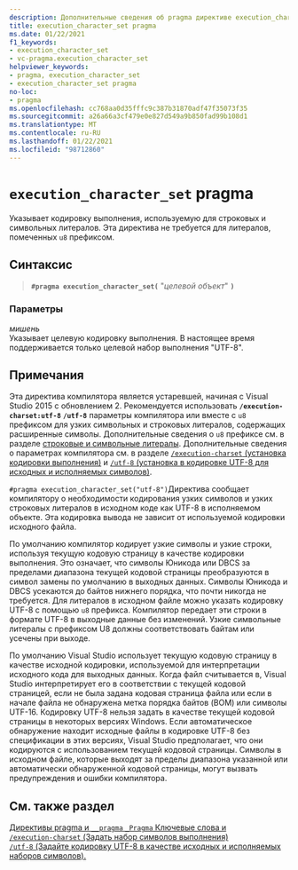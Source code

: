```yaml
---
description: Дополнительные сведения об pragma директиве execution_character_set в Microsoft C/C++
title: execution_character_set pragma
ms.date: 01/22/2021
f1_keywords:
- execution_character_set
- vc-pragma.execution_character_set
helpviewer_keywords:
- pragma, execution_character_set
- execution_character_set pragma
no-loc:
- pragma
ms.openlocfilehash: cc768aa0d35fffc9c387b31870adf47f35073f35
ms.sourcegitcommit: a26a66a3cf479e0e827d549a9b850fad99b108d1
ms.translationtype: MT
ms.contentlocale: ru-RU
ms.lasthandoff: 01/22/2021
ms.locfileid: "98712860"
---
```

# <a name="execution_character_set-no-locpragma"></a>`execution_character_set` pragma

Указывает кодировку выполнения, используемую для строковых и символьных литералов. Эта директива не требуется для литералов, помеченных `u8` префиксом.

## <a name="syntax"></a>Синтаксис

> **`#pragma execution_character_set(`** "*целевой объект*" **`)`**

### <a name="parameters"></a>Параметры

*мишень*\
Указывает целевую кодировку выполнения. В настоящее время поддерживается только целевой набор выполнения "UTF-8".

## <a name="remarks"></a>Примечания

Эта директива компилятора является устаревшей, начиная с Visual Studio 2015 с обновлением 2. Рекомендуется использовать **`/execution-charset:utf-8`** **`/utf-8`** параметры компилятора или вместе с `u8` префиксом для узких символьных и строковых литералов, содержащих расширенные символы. Дополнительные сведения о `u8` префиксе см. в разделе [строковые и символьные литералы](../cpp/string-and-character-literals-cpp.md). Дополнительные сведения о параметрах компилятора см. в разделе [ `/execution-charset` (установка кодировки выполнения)](../build/reference/execution-charset-set-execution-character-set.md) и [ `/utf-8` (установка в кодировке UTF-8 для исходных и исполняемых символов)](../build/reference/utf-8-set-source-and-executable-character-sets-to-utf-8.md).

`#pragma execution_character_set("utf-8")`Директива сообщает компилятору о необходимости кодирования узких символов и узких строковых литералов в исходном коде как UTF-8 в исполняемом объекте. Эта кодировка вывода не зависит от используемой кодировки исходного файла.

По умолчанию компилятор кодирует узкие символы и узкие строки, используя текущую кодовую страницу в качестве кодировки выполнения. Это означает, что символы Юникода или DBCS за пределами диапазона текущей кодовой страницы преобразуются в символ замены по умолчанию в выходных данных. Символы Юникода и DBCS усекаются до байтов нижнего порядка, что почти никогда не требуется. Для литералов в исходном файле можно указать кодировку UTF-8 с помощью `u8` префикса. Компилятор передает эти строки в формате UTF-8 в выходные данные без изменений. Узкие символьные литералы с префиксом U8 должны соответствовать байтам или усечены при выходе.

По умолчанию Visual Studio использует текущую кодовую страницу в качестве исходной кодировки, используемой для интерпретации исходного кода для выходных данных. Когда файл считывается в, Visual Studio интерпретирует его в соответствии с текущей кодовой страницей, если не была задана кодовая страница файла или если в начале файла не обнаружена метка порядка байтов (BOM) или символы UTF-16. Кодировку UTF-8 нельзя задать в качестве текущей кодовой страницы в некоторых версиях Windows. Если автоматическое обнаружение находит исходные файлы в кодировке UTF-8 без спецификации в этих версиях, Visual Studio предполагает, что они кодируются с использованием текущей кодовой страницы. Символы в исходном файле, которые выходят за пределы диапазона указанной или автоматически обнаруженной кодовой страницы, могут вызвать предупреждения и ошибки компилятора.

## <a name="see-also"></a>См. также раздел

[Директивы pragma и `__pragma` `_Pragma` Ключевые слова и](./pragma-directives-and-the-pragma-keyword.md)\
[`/execution-charset` (Задать набор символов выполнения)](../build/reference/execution-charset-set-execution-character-set.md)\
[`/utf-8` (Задайте кодировку UTF-8 в качестве исходных и исполняемых наборов символов).](../build/reference/utf-8-set-source-and-executable-character-sets-to-utf-8.md)
